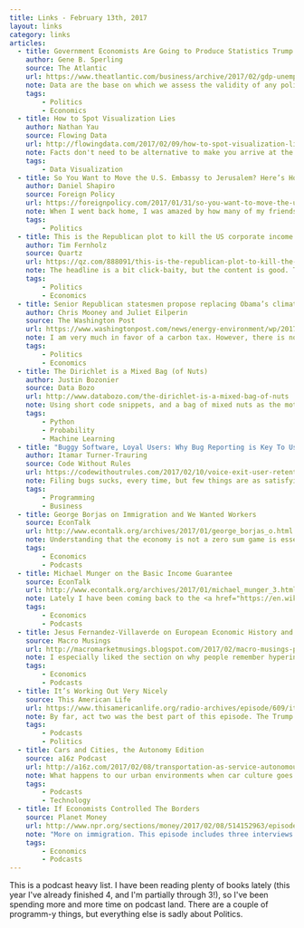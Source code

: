 ```yaml
---
title: Links - February 13th, 2017
layout: links
category: links
articles:
  - title: Government Economists Are Going to Produce Statistics Trump Doesn't Like
    author: Gene B. Sperling
    source: The Atlantic
    url: https://www.theatlantic.com/business/archive/2017/02/gdp-unemployment-credible-trump/515205/
    note: Data are the base on which we assess the validity of any policy, and on which we can measure the success or failure of ideas. When China announces growth numbers, no one believes them. Can the US potentially get to the same situation?
    tags:
        - Politics
        - Economics
  - title: How to Spot Visualization Lies
    author: Nathan Yau
    source: Flowing Data
    url: http://flowingdata.com/2017/02/09/how-to-spot-visualization-lies/
    note: Facts don't need to be alternative to make you arrive at the wrong conclusions.
    tags:
        - Data Visualization
  - title: So You Want to Move the U.S. Embassy to Jerusalem? Here’s How
    author: Daniel Shapiro
    source: Foreign Policy
    url: https://foreignpolicy.com/2017/01/31/so-you-want-to-move-the-u-s-embassy-to-jerusalem-heres-how/
    note: When I went back home, I was amazed by how many of my friends and family were convinced that having Trump in the White House was a good idea just for this. Someone with <i>a little</i> more experience tells us how simple the process would be.
    tags:
        - Politics
  - title: This is the Republican plot to kill the US corporate income tax as we know it
    author: Tim Fernholz
    source: Quartz
    url: https://qz.com/888091/this-is-the-republican-plot-to-kill-the-us-corporate-income-tax-as-we-know-it/
    note: The headline is a bit click-baity, but the content is good. Tax reform is not a bad idea. At face value, this variation on the VAT seems good, but to be honest I don't understand the full implications yet. This <a href="http://www.npr.org/sections/money/2017/02/01/512921756/episode-751-the-thing-about-that-border-tax">Planet Money episode</a> tries to explain the same idea from a different, lighter angle. If you have other good explanations on this topic, please send them my way.
    tags:
        - Politics
        - Economics
  - title: Senior Republican statesmen propose replacing Obama’s climate policies with a carbon tax
    author: Chris Mooney and Juliet Eilperin
    source: The Washington Post
    url: https://www.washingtonpost.com/news/energy-environment/wp/2017/02/07/senior-republican-leaders-propose-replacing-obamas-climate-plans-with-a-carbon-tax
    note: I am very much in favor of a carbon tax. However, there is no way that <i>the right kind</i> of carbon tax will be instituted given Trump and friends' stance on the fossil fuel industry. It's not like the Secretary of State is the ex-chariman and CEO of the world's largest refinery business. While Rex Tillerson might have said that a carbon tax is the best possible policy, there is no reason to believe that the government will curb the industry as much as it should.
    tags:
        - Politics
        - Economics
  - title: The Dirichlet is a Mixed Bag (of Nuts)
    author: Justin Bozonier
    source: Data Bozo
    url: http://www.databozo.com/the-dirichlet-is-a-mixed-bag-of-nuts
    note: Using short code snippets, and a bag of mixed nuts as the motivating example, Bozonier explains a complex probabilty concept.
    tags:
        - Python
        - Probability
        - Machine Learning
  - title: "Buggy Software, Loyal Users: Why Bug Reporting is Key To User Retention"
    author: Itamar Turner-Trauring
    source: Code Without Rules
    url: https://codewithoutrules.com/2017/02/10/voice-exit-user-retention/
    note: Filing bugs sucks, every time, but few things are as satisfying as getting a message that says "this will be fixed in the next build!" and feeling like you're helping improve a system that you actively use. Whether it is opening an issue on an open source project, or filing a Radar for a different team at Apple, the less I have to think about how to report a bug, the more likely it is that I will continue using your software, and helping you improve it.
    tags:
        - Programming
        - Business
  - title: George Borjas on Immigration and We Wanted Workers
    source: EconTalk
    url: http://www.econtalk.org/archives/2017/01/george_borjas_o.html
    note: Understanding that the economy is not a zero sum game is essential when talking about immigration. Borjas and Roberts describe the short and long term implications of the demographic changes that are tied to immigration, not just on the economic side, but also in terms of culture.
    tags:
        - Economics
        - Podcasts
  - title: Michael Munger on the Basic Income Guarantee
    source: EconTalk
    url: http://www.econtalk.org/archives/2017/01/michael_munger_3.html
    note: Lately I have been coming back to the <a href="https://en.wikipedia.org/wiki/Veil_of_ignorance">Veil of Ignorance</a> and how morality can be defined in terms of the choices we'd make behind it. If we did not know in which part of society we'll fall, our policy choices would be very different. This can apply at the level of a city dealing with its poor, a country dealing with its healthcare system, or the international community dealing with its refugees. The idea of a basic income guarantee is gaining more and more steam, and I think this Rawlsian exercise can help us understand why.
    tags:
        - Economics
        - Podcasts
  - title: Jesus Fernandez-Villaverde on European Economic History and Macroeconomic Modeling
    source: Macro Musings
    url: http://macromarketmusings.blogspot.com/2017/02/macro-musings-podcast-jesus-fernandez.html
    note: I especially liked the section on why people remember hyperinflations, but not financial crises. Essentially, the argument is that hyperinflations affect <b>anyone</b> with savings. A financial crisis, on the other hand, can make you better off in real terms — as long as you keep your job.
    tags:
        - Economics
        - Podcasts
  - title: It’s Working Out Very Nicely
    source: This American Life
    url: https://www.thisamericanlife.org/radio-archives/episode/609/it%E2%80%99s-working-out-very-nicely
    note: By far, act two was the best part of this episode. The Trump Administration's rhetoric implies that the current vetting system for immigration into the US is leaky, and useless. The wording of the executive order is one of "taking first steps," while "extreme vetting" suggests that the current implementation is not strong enough. Hearing the opinion of one the interviewers who actually take part in the vetting process shows how naïve the narratives coming out of the White House can be.
    tags:
        - Podcasts
        - Politics
  - title: Cars and Cities, the Autonomy Edition
    source: a16z Podcast
    url: http://a16z.com/2017/02/08/transportation-as-service-autonomous-cars-cities/
    note: What happens to our urban environments when car culture goes away? What kind of businesses are enabled due to autonomous vehicles?
    tags:
        - Podcasts
        - Technology
  - title: If Economists Controlled The Borders
    source: Planet Money
    url: http://www.npr.org/sections/money/2017/02/08/514152963/episode-436-if-economists-controlled-the-borders
    note: "More on immigration. This episode includes three interviews with three economists with very different views. First, Dean Baker, whose suggestion is that the US should open its borders for high skilled individuals, such as doctors, engineers, scientists, etc. The most interesting part of his argument is that he'd like to make it mandatory for these individuals to repatriate some of their income, and so improve their home-countries in return for the <a href='https://en.wikipedia.org/wiki/Human_capital_flight'>brain-drain</a>. Next, Giovanni Peri makes an argument for an auction based system, in which companies bid for the most lucrative candidates. This is a system I'd be against. For starters, how would we control for living cost in different areas of the country? And importantly, money is not a good measure of how valuable a job is. Last, Alex Nowrasteh, whose proposal most aligns with my views: make it a free for all."
    tags:
        - Economics
        - Podcasts
---
```

This is a podcast heavy list. I have been reading plenty of books lately (this year I've already finished 4, and I'm partially through 3!), so I've been spending more and more time on podcast land. There are a couple of programm-y things, but everything else is sadly about Politics.

